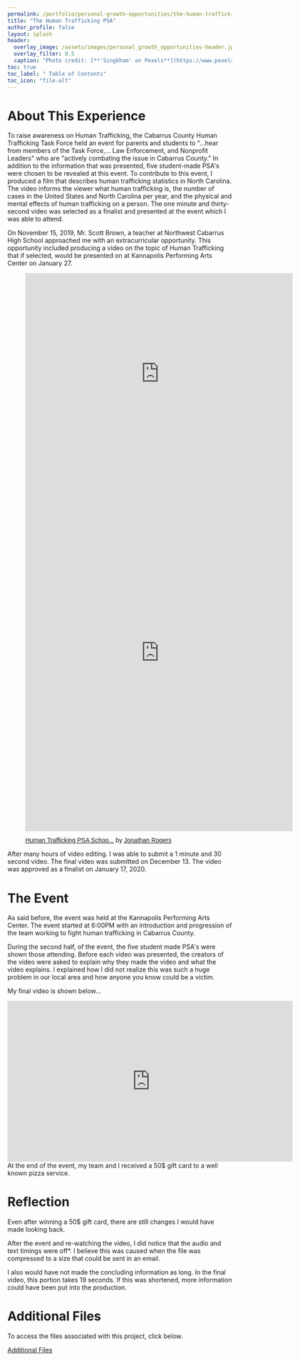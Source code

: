 ```yaml
---
permalink: /portfolio/personal-growth-opportunities/the-human-trafficking-psa/
title: "The Human Trafficking PSA"
author_profile: false
layout: splash
header:
  overlay_image: /assets/images/personal_growth_opportunities-header.jpg 
  overlay_filter: 0.5
  caption: "Photo credit: [**'Singkham' on Pexels**](https://www.pexels.com/photo/clear-light-bulb-planter-on-gray-rock-1108572/)"
toc: true
toc_label: " Table of Contents"
toc_icon: "file-alt"
---
```

# About This Experience
To raise awareness on Human Trafficking, the Cabarrus County Human Trafficking Task Force held an event for parents and students to "...hear from members of the Task Force,... Law Enforcement, and Nonprofit Leaders" who are "actively combating the issue in Cabarrus County." In addition to the information that was presented, five student-made PSA's were chosen to be revealed at this event. To contribute to this event, I produced a film that describes human trafficking statistics in North Carolina. The video informs the viewer what human trafficking is, the number of cases in the United States and North Carolina per year, and the physical and mental effects of human trafficking on a person. The one minute and thirty-second video was selected as a finalist and presented at the event which I was able to attend.

On November 15, 2019, Mr. Scott Brown, a teacher at Northwest Cabarrus High School approached me with an extracurricular opportunity. This opportunity included producing a video on the topic of Human Trafficking that if selected, would be presented on at Kannapolis Performing Arts Center on January 27.





<figure class="half">
    <iframe src="https://www.google.com/maps/embed?pb=!1m14!1m8!1m3!1d12993.344022488955!2d-80.618658!3d35.495969!3m2!1i1024!2i768!4f13.1!3m3!1m2!1s0x0%3A0xe44e009230f5af51!2sA.%20L.%20Brown%20High%20School!5e0!3m2!1sen!2sus!4v1616466298853!5m2!1sen!2sus" width="600" height="450" style="border:0;" allowfullscreen="" loading="lazy"></iframe>
    <iframe class="scribd_iframe_embed" title="Human Trafficking PSA School Info Packet" src="https://www.scribd.com/embeds/453218692/content?start_page=1&view_mode=scroll&access_key=key-vlEB4kfo1pcWIEuKYPKn" tabindex="0" data-auto-height="false" data-aspect-ratio="0.7729220222793488" scrolling="no" width="600" height="800" frameborder="0"></iframe><p  style="   margin: 12px auto 6px auto;   font-family: Helvetica,Arial,Sans-serif;   font-style: normal;   font-variant: normal;   font-weight: normal;   font-size: 14px;   line-height: normal;   font-size-adjust: none;   font-stretch: normal;   -x-system-font: none;   display: block;"   ><a title="View Human Trafficking PSA School Info Packet on Scribd" href="https://www.scribd.com/document/453218692/Human-Trafficking-PSA-School-Info-Packet#from_embed"  style="text-decoration: underline;">Human Trafficking PSA Schoo...</a> by <a title="View Jonathan Rogers's profile on Scribd" href="https://www.scribd.com/user/504753086/Jonathan-Rogers#from_embed"  style="text-decoration: underline;">Jonathan Rogers</a></p>
</figure>

After many hours of video editing. I was able to submit a 1 minute and 30 second video. The final video was submitted on December 13. The video was approved as a finalist on January 17, 2020.

# The Event
As said before, the event was held at the Kannapolis Performing Arts Center. The event started at 6:00PM with an introduction and progression of the team working to fight human trafficking in Cabarrus County.

During the second half, of the event, the five student made PSA's were shown those attending. Before each video was presented, the creators of the video were asked to explain why they made the video and what the video explains. I explained how I did not realize this was such a huge problem in our local area and how anyone you know could be a victim.

My final video is shown below...
<iframe src="https://player.vimeo.com/video/387581730" width="640" height="360" frameborder="0" allow="autoplay; fullscreen; picture-in-picture" allowfullscreen></iframe>
At the end of the event, my team and I received a 50$ gift card to a well known pizza service.

# Reflection
Even after winning a 50$ gift card, there are still changes I would have made looking back.

After the event and re-watching the video, I did notice that the audio and text timings were off*. I believe this was caused when the file was compressed to a size that could be sent in an email.

I also would have not made the concluding information as long. In the final video, this portion takes 19 seconds. If this was shortened, more information could have been put into the production.

# Additional Files
To access the files associated with this project, click below.

<a href="https://cabarrusnck12-my.sharepoint.com/:f:/g/personal/jrogers4895_cabarrus_k12_nc_us/EqXtFe1ML2FBv23alUosy4sB0Qd7tO96VYJiv-6wnRuyqw?e=IbVxut" class="btn btn--inverse btn--x-large">Additional Files</a>